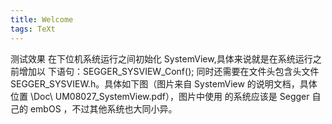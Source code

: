 ```yaml
---
title: Welcome
tags: TeXt
---
```

测试效果
在下位机系统运行之间初始化 SystemView,具体来说就是在系统运行之前增加以 下语句：SEGGER_SYSVIEW_Conf(); 
同时还需要在文件头包含头文件SEGGER_SYSVIEW.h。具体如下图（图片来自 SystemView 的说明文档，具体位置 \Doc\ UM08027_SystemView.pdf），图片中使用 的系统应该是 Segger 自己的 embOS ，不过其他系统也大同小异。  
